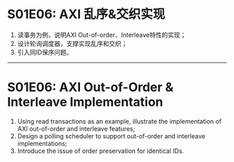 # S01E06: AXI 乱序&交织实现 
1. 读事务为例，说明AXI Out-of-order、Interleave特性的实现；
2. 设计轮询调度器，支撑实现乱序和交织；
3. 引入同ID保序问题。

---

# S01E06: AXI Out-of-Order & Interleave Implementation
1. Using read transactions as an example, illustrate the implementation of AXI out-of-order and interleave features;
2. Design a polling scheduler to support out-of-order and interleave implementations;
3. Introduce the issue of order preservation for identical IDs.
